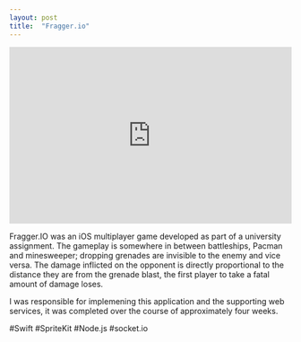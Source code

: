 ```yaml
---
layout: post
title:  "Fragger.io"
---
```


<iframe width="100%" height="315" src="https://www.youtube.com/embed/EsIdTm7zra4" frameborder="0" allow="accelerometer; autoplay; encrypted-media; gyroscope; picture-in-picture" allowfullscreen></iframe>

Fragger.IO was an iOS multiplayer game developed as part of a university assignment. The gameplay is somewhere in between battleships, Pacman and minesweeper; dropping grenades are invisible to the enemy and vice versa. The damage inflicted on the opponent is directly proportional to the distance they are from the grenade blast, the first player to take a fatal amount of damage loses. 

I was responsible for implemening this application and the supporting web services, it was completed over the course of approximately four weeks. 

#Swift #SpriteKit #Node.js #socket.io